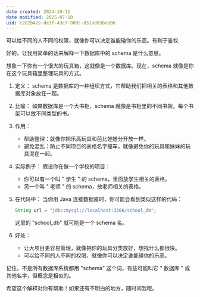```yaml
---
date created: 2024-10-11
date modified: 2025-07-10
uid: c282b42e-de1f-43c7-909c-831ad03beeb6
---
```


可以给不同的人不同的权限，就像你可以决定谁能碰你的乐高。有利于鉴权

<!-- more -->

好的，让我用简单的话来解释一下数据库中的 schema 是什么意思。

想象一下你有一个很大的玩具箱，这就像是一个数据库。现在，schema 就像是你在这个玩具箱里整理玩具的方式。

1. 定义：
   schema 是数据库的一种组织方式，它帮助我们把相关的表格和其他数据库对象放在一起。

2. 比喻：
   如果数据库是一个大书柜，schema 就像是书柜里的不同书架。每个书架可以放不同类型的书。

3. 作用：
   - 帮助整理：就像你把乐高玩具和芭比娃娃分开放一样。
   - 避免混乱：防止不同项目的表格名字撞车，就像避免你的玩具和妹妹的玩具混在一起。

4. 实际例子：
   假设你在做一个学校的项目：
   - 你可以有一个叫 " 学生 " 的 schema，里面放学生相关的表格。
   - 另一个叫 " 老师 " 的 schema，放老师相关的表格。

5. 在代码中：
   当你用 Java 连接数据库时，你可能会看到类似这样的代码：

   ```java
   String url = "jdbc:mysql://localhost:3306/school_db";
   ```

   这里的 "school_db" 就可能是一个 schema 名。

6. 好处：
   - 让大项目更容易管理，就像把你的玩具分类放好，想找什么都很快。
   - 可以给不同的人不同的权限，就像你可以决定谁能碰你的乐高。

记住，不是所有数据库系统都用 "schema" 这个词，有些可能叫它 " 数据库 " 或其他名字，但概念是相似的。

希望这个解释对你有帮助！如果还有不明白的地方，随时问我哦。
